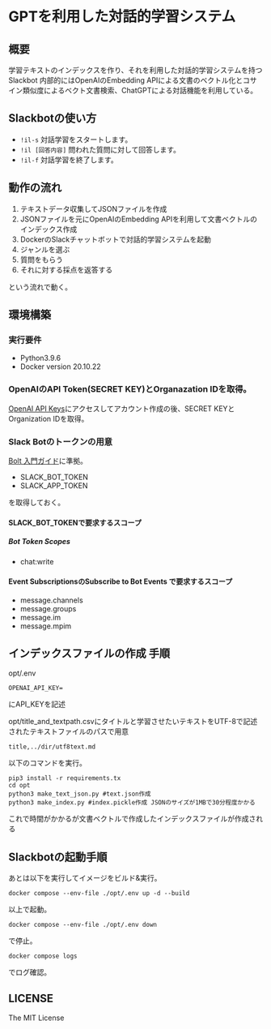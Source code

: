 # GPTを利用した対話的学習システム

## 概要
学習テキストのインデックスを作り、それを利用した対話的学習システムを持つSlackbot
内部的にはOpenAIのEmbedding APIによる文書のベクトル化とコサイン類似度によるベクト文書検索、ChatGPTによる対話機能を利用している。

## Slackbotの使い方
- `!il-s` 対話学習をスタートします。
- `!il [回答内容]` 問われた質問に対して回答します。
- `!il-f` 対話学習を終了します。

## 動作の流れ
1. テキストデータ収集してJSONファイルを作成
2. JSONファイルを元にOpenAIのEmbedding APIを利用して文書ベクトルのインデックス作成
3. DockerのSlackチャットボットで対話的学習システムを起動
4. ジャンルを選ぶ
5. 質問をもらう
6. それに対する採点を返答する

という流れで動く。

## 環境構築
### 実行要件
- Python3.9.6
- Docker version 20.10.22

### OpenAIのAPI Token(SECRET KEY)とOrganazation IDを取得。
[OpenAI API Keys](https://beta.openai.com/account/api-keys)にアクセスしてアカウント作成の後、SECRET KEYとOrganization IDを取得。

### Slack Botのトークンの用意
[Bolt 入門ガイド](https://slack.dev/bolt-python/ja-jp/tutorial/getting-started)に準拠。

- SLACK_BOT_TOKEN
- SLACK_APP_TOKEN

を取得しておく。

#### SLACK_BOT_TOKENで要求するスコープ

##### Bot Token Scopes
- chat:write

#### Event SubscriptionsのSubscribe to Bot Events で要求するスコープ

- message.channels
- message.groups
- message.im
- message.mpim

## インデックスファイルの作成 手順

opt/.env

```
OPENAI_API_KEY=
```

にAPI_KEYを記述

opt/title_and_textpath.csvにタイトルと学習させたいテキストをUTF-8で記述されたテキストファイルのパスで用意
```
title,../dir/utf8text.md
```

以下のコマンドを実行。

```
pip3 install -r requirements.tx
cd opt
python3 make_text_json.py #text.json作成
python3 make_index.py #index.pickle作成 JSONのサイズが1MBで30分程度かかる
```

これで時間がかかるが文書ベクトルで作成したインデックスファイルが作成される

## Slackbotの起動手順

あとは以下を実行してイメージをビルド&実行。

```
docker compose --env-file ./opt/.env up -d --build
```

以上で起動。

```
docker compose --env-file ./opt/.env down
```

で停止。

```
docker compose logs
```
でログ確認。


## LICENSE
The MIT License